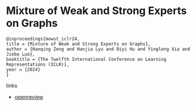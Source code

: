 # Mixture of Weak and Strong Experts on Graphs

```
@inproceedings{mowst_iclr24,
title = {Mixture of Weak and Strong Experts on Graphs},
author = {Hanqing Zeng and Hanjia Lyu and Diyi Hu and Yinglong Xia and Jiebo Luo},
booktitle = {The Twelfth International Conference on Learning Representations (ICLR)},
year = {2024}
}
```

links
- [openreview](https://openreview.net/forum?id=wYvuY60SdD)
